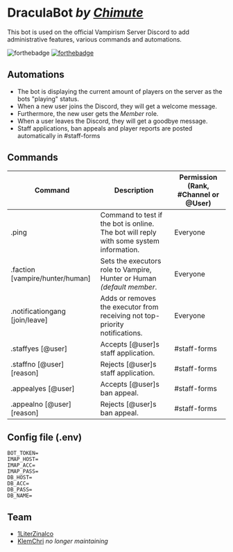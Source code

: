 # DraculaBot *by [Chimute](https://chimute.org)*
This bot is used on the official Vampirism Server Discord to add administrative features, various commands and automations.

![forthebadge](https://forthebadge.com/images/badges/made-with-python.svg) [![forthebadge](https://forthebadge.com/images/badges/built-with-love.svg)](https://forthebadge.com)

## Automations
- The bot is displaying the current amount of players on the server as the bots "playing" status.
- When a new user joins the Discord, they will get a welcome message.
- Furthermore, the new user gets the *Member* role.
- When a user leaves the Discord, they will get a goodbye message.
- Staff applications, ban appeals and player reports are posted automatically in #staff-forms

## Commands
| Command | Description | Permission (Rank, #Channel or @User) |
| ------ | ------ | ------ |
| .ping | Command to test if the bot is online. The bot will reply with some system information. | Everyone |
| .faction [vampire/hunter/human] | Sets the executors role to Vampire, Hunter or Human *(default member*. | Everyone |
| .notificationgang [join/leave] | Adds or removes the executor from receiving not top-priority notifications. | Everyone |
| .staffyes [@user] | Accepts [@user]s staff application. | #staff-forms |
| .staffno [@user] [reason] | Rejects [@user]s staff application. | #staff-forms |
| .appealyes [@user] | Accepts [@user]s ban appeal. | #staff-forms |
| .appealno [@user] [reason] | Rejects [@user]s ban appeal. | #staff-forms |

## Config file (.env)
```
BOT_TOKEN=
IMAP_HOST=
IMAP_ACC=
IMAP_PASS=
DB_HOST=
DB_ACC=
DB_PASS=
DB_NAME=
```


## Team
- [1LiterZinalco](https://github.com/1LiterZinalco)
- [KlemChri](https://github.com/KlemChri) _no longer maintaining_
